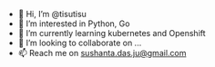 - 👋 Hi, I’m @tisutisu
- 👀 I’m interested in Python, Go 
- 🌱 I’m currently learning kubernetes and Openshift
- 💞️ I’m looking to collaborate on ...
- 📫 Reach me on sushanta.das.ju@gmail.com 

<!---
tisutisu/tisutisu is a ✨ special ✨ repository because its `README.md` (this file) appears on your GitHub profile.
You can click the Preview link to take a look at your changes.
--->
